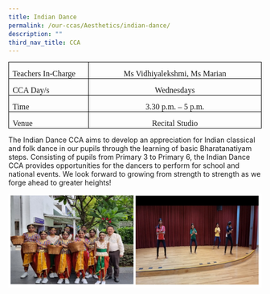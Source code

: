```yaml
---
title: Indian Dance
permalink: /our-ccas/Aesthetics/indian-dance/
description: ""
third_nav_title: CCA
---
```

<table style="border-collapse:collapse;border:none;mso-border-alt:solid windowtext .5pt;
 mso-yfti-tbllook:1184;mso-padding-alt:0in 5.4pt 0in 5.4pt" cellpadding="0" cellspacing="0" border="1" class="MsoTableGrid"><tbody><tr style="mso-yfti-irow:0;mso-yfti-firstrow:yes"><td style="width:139.25pt;border:solid windowtext 1.0pt;
  mso-border-alt:solid windowtext .5pt;padding:0in 5.4pt 0in 5.4pt" valign="top" width="186"><p style="margin-bottom:0in;line-height:normal" class="MsoNormal"><span style="font-size:12.0pt;font-family:&quot;Comic Sans MS&quot;">Teachers In-Charge</span></p></td><td style="width:328.25pt;border:solid windowtext 1.0pt;
  border-left:none;mso-border-left-alt:solid windowtext .5pt;mso-border-alt:
  solid windowtext .5pt;padding:0in 5.4pt 0in 5.4pt" valign="top" width="438"><p style="margin-bottom:0in;text-align:center;
  line-height:normal" align="center" class="MsoNormal"><span style="font-size:12.0pt;font-family:&quot;Comic Sans MS&quot;">Ms Vidhiyalekshmi, Ms Marian<span style="background:yellow;mso-highlight:yellow"></span></span></p></td></tr><tr style="mso-yfti-irow:1"><td style="width:139.25pt;border:solid windowtext 1.0pt;
  border-top:none;mso-border-top-alt:solid windowtext .5pt;mso-border-alt:solid windowtext .5pt;
  padding:0in 5.4pt 0in 5.4pt" valign="top" width="186"><p style="margin-bottom:0in;line-height:normal" class="MsoNormal"><span style="font-size:12.0pt;font-family:&quot;Comic Sans MS&quot;">CCA Day/s</span></p></td><td style="width:328.25pt;border-top:none;border-left:
  none;border-bottom:solid windowtext 1.0pt;border-right:solid windowtext 1.0pt;
  mso-border-top-alt:solid windowtext .5pt;mso-border-left-alt:solid windowtext .5pt;
  mso-border-alt:solid windowtext .5pt;padding:0in 5.4pt 0in 5.4pt" valign="top" width="438"><p style="margin-bottom:0in;text-align:center;
  line-height:normal" align="center" class="MsoNormal"><span style="font-size:12.0pt;font-family:&quot;Comic Sans MS&quot;">Wednesdays<span style="background:yellow;mso-highlight:yellow"></span></span></p></td></tr><tr style="mso-yfti-irow:2"><td style="width:139.25pt;border:solid windowtext 1.0pt;
  border-top:none;mso-border-top-alt:solid windowtext .5pt;mso-border-alt:solid windowtext .5pt;
  padding:0in 5.4pt 0in 5.4pt" valign="top" width="186"><p style="margin-bottom:0in;line-height:normal" class="MsoNormal"><span style="font-size:12.0pt;font-family:&quot;Comic Sans MS&quot;">Time</span></p></td><td style="width:328.25pt;border-top:none;border-left:
  none;border-bottom:solid windowtext 1.0pt;border-right:solid windowtext 1.0pt;
  mso-border-top-alt:solid windowtext .5pt;mso-border-left-alt:solid windowtext .5pt;
  mso-border-alt:solid windowtext .5pt;padding:0in 5.4pt 0in 5.4pt" valign="top" width="438"><p style="margin-bottom:0in;text-align:center;
  line-height:normal" align="center" class="MsoNormal"><span style="font-size:12.0pt;font-family:&quot;Comic Sans MS&quot;">3.30 p.m. – 5 p.m.<span style="background:yellow;mso-highlight:yellow"></span></span></p></td></tr><tr style="mso-yfti-irow:3;mso-yfti-lastrow:yes"><td style="width:139.25pt;border:solid windowtext 1.0pt;
  border-top:none;mso-border-top-alt:solid windowtext .5pt;mso-border-alt:solid windowtext .5pt;
  padding:0in 5.4pt 0in 5.4pt" valign="top" width="186"><p style="margin-bottom:0in;line-height:normal" class="MsoNormal"><span style="font-size:12.0pt;font-family:&quot;Comic Sans MS&quot;">Venue</span></p></td><td style="width:328.25pt;border-top:none;border-left:
  none;border-bottom:solid windowtext 1.0pt;border-right:solid windowtext 1.0pt;
  mso-border-top-alt:solid windowtext .5pt;mso-border-left-alt:solid windowtext .5pt;
  mso-border-alt:solid windowtext .5pt;padding:0in 5.4pt 0in 5.4pt" valign="top" width="438"><p style="margin-bottom:0in;text-align:center;
  line-height:normal" align="center" class="MsoNormal"><span style="font-size:12.0pt;font-family:&quot;Comic Sans MS&quot;">Recital Studio<span style="background:yellow;mso-highlight:yellow"></span></span></p></td></tr></tbody></table>
	
The Indian Dance CCA aims to develop an appreciation for Indian classical and folk dance in our pupils through the learning of basic Bharatanatiyam steps. Consisting of pupils from Primary 3 to Primary 6, the Indian Dance CCA provides opportunities for the dancers to perform for school and national events. We look forward to growing from strength to strength as we forge ahead to greater heights!

![](/images/Indian%20Dance%20(1).png)